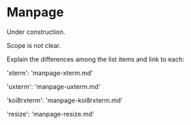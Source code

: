 # Manpage

Under construction.

Scope is not clear.

Explain the differences among the list items and link to each:

'xterm': 'manpage-xterm.md'

'uxterm': 'manpage-uxterm.md'

'koi8rxterm': 'manpage-koi8rxterm.md'

'resize': 'manpage-resize.md'
